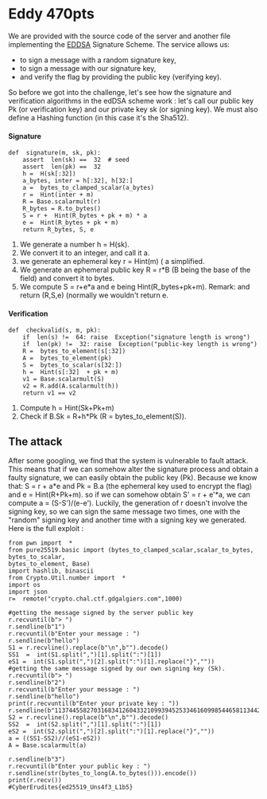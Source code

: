 # Eddy 470pts

We are provided with the source code of the server and another file implementing the [EDDSA](https://en.wikipedia.org/wiki/EdDSA) Signature Scheme.
The service allows us:
* to sign a message with a random signature key,  
* to sign a message with our signature key,
* and verify the flag by providing the public key (verifying key).

So before we got into the challenge, let's see how the signature and verification algorithms in the edDSA scheme work :
let's call our public key Pk (or verification key) and our private key sk (or signing key). We must also define a Hashing function (in this case it's the Sha512).
#### Signature
````
def  signature(m, sk, pk):
	assert  len(sk) ==  32  # seed
	assert  len(pk) ==  32
	h =  H(sk[:32])
	a_bytes, inter = h[:32], h[32:]
	a =  bytes_to_clamped_scalar(a_bytes)
	r =  Hint(inter + m)
	R = Base.scalarmult(r)
	R_bytes = R.to_bytes()
	S = r +  Hint(R_bytes + pk + m) * a
	e =  Hint(R_bytes + pk + m)
	return R_bytes, S, e
````

1. We generate a number h = H(sk).
2. We convert it to an integer, and call it a.
3. we generate an ephemeral key r = Hint(m) ( a simplified.
4. We generate an ephemeral public key R = r*B (B being the base of the field) and convert it to bytes.
5.  We compute S = r+e*a and e being Hint(R_bytes+pk+m).
Remark:  and return (R,S,e) (normally we wouldn't return e.
#### Verification
````
def  checkvalid(s, m, pk):
	if  len(s) !=  64: raise  Exception("signature length is wrong")
	if  len(pk) !=  32: raise  Exception("public-key length is wrong")
	R =  bytes_to_element(s[:32])
	A =  bytes_to_element(pk)
	S =  bytes_to_scalar(s[32:])
	h =  Hint(s[:32]  + pk + m)
	v1 = Base.scalarmult(S)
	v2 = R.add(A.scalarmult(h))
	return v1 == v2
````
1. Compute h = Hint(Sk+Pk+m)
2. Check if B.Sk = R+h*Pk (R = bytes_to_element(S)).
## The attack
After some googling, we find that the system is vulnerable to fault attack. This means that if we can somehow alter the signature process and obtain a faulty signature, we can easily obtain the public key (Pk). Because we know that:
S = r + a*e and Pk = B.a (the ephemeral key used to encrypt the flag) and e = Hint(R+Pk+m).
so if we can somehow obtain S' = r + e'*a, we can compute a = (S-S')/(e-e').
Luckily, the generation of r doesn't involve the signing key, so we can sign the same message two times, one with the "random" signing key and another time with a signing key we generated.
Here is the full exploit :
````
from pwn import  *
from pure25519.basic import (bytes_to_clamped_scalar,scalar_to_bytes,
bytes_to_scalar,
bytes_to_element, Base)
import hashlib, binascii
from Crypto.Util.number import  *
import os
import json
r=  remote("crypto.chal.ctf.gdgalgiers.com",1000)
  
#getting the message signed by the server public key
r.recvuntil(b"> ")
r.sendline(b"1")
r.recvuntil(b"Enter your message : ")
r.sendline(b"hello")
S1 = r.recvline().replace(b"\n",b"").decode()
SS1  =  int(S1.split(",")[1].split(":")[1])
eS1 =  int(S1.split(",")[2].split(":")[1].replace("}",""))
#getting the same message signed by our own signing key (Sk).
r.recvuntil(b"> ")
r.sendline(b"2")
r.recvuntil(b"Enter your message : ")
r.sendline(b"hello")
print(r.recvuntil(b"Enter your private key : "))
r.sendline(b"113744558270316834126043321099394525334616099854465811344224527827426153721341")
S2 = r.recvline().replace(b"\n",b"").decode()
SS2  =  int(S2.split(",")[1].split(":")[1])
eS2 =  int(S2.split(",")[2].split(":")[1].replace("}",""))
a = ((SS1-SS2)//(eS1-eS2))
A = Base.scalarmult(a)
  
r.sendline(b"3")
r.recvuntil(b"Enter your public key : ")
r.sendline(str(bytes_to_long(A.to_bytes())).encode())
print(r.recv())
#CyberErudites{ed25519_Uns4f3_L1b5}
````